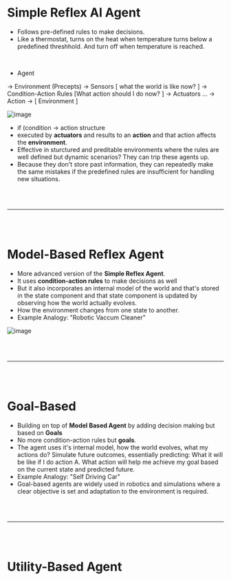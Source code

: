 # Simple Reflex AI Agent
- Follows pre-defined rules to make decisions.
- Like a thermostat, turns on the heat when temperature turns below a predefined threshhold. And turn off when temperature is reached.


<br>

- Agent

-> Environment (Precepts) -> Sensors [ what the world is like now? ] -> Condition-Action Rules [What action should I do now? ] -> Actuators ... -> Action -> [ Environment ] 

![image](https://github.com/user-attachments/assets/759747f5-d952-4620-bd33-75ebf25e7194)


- if (condition -> action structure
- executed by **actuators** and results to an **action** and that action affects the **environment**. 
- Effective in sturctured and preditable environments where the rules are well defined but dynamic scenarios? They can trip these agents up.
- Because they don't store past information, they can repeatedly make the same mistakes if the predefined rules are insufficient for handling new situations.

<br>
<br>
<hr>
<br>
<br>

# Model-Based Reflex Agent
- More advanced version of the **Simple Reflex Agent**.
- It uses **condition-action rules** to make decisions as well
- But it also incorporates an internal model of the world and that's stored in the state component and that state component is updated by observing how the world actually evolves.
- How the environment changes from one state to another.
- Example Analogy: "Robotic Vaccum Cleaner"


![image](https://github.com/user-attachments/assets/6d277333-2643-4c0a-8e5f-ad472c5356e7)


<br>
<br>
<hr>
<br>
<br>

# Goal-Based 
- Building on top of **Model Based Agent** by adding decision making but based on **Goals**
- No more condition-action rules but **goals**.
- The agent uses it's internal model, how the world evolves, what my actions do? Simulate future outcomes, essentially predicting: What it will be like if I do action A. What action will help me achieve my goal based on the current state and predicted future.
- Example Analogy: "Self Driving Car"
- Goal-based agents are widely used in robotics and simulations where a clear objective is set and adaptation to the environment is required.

<br>
<br>
<hr>
<br>
<br>

# Utility-Based Agent

